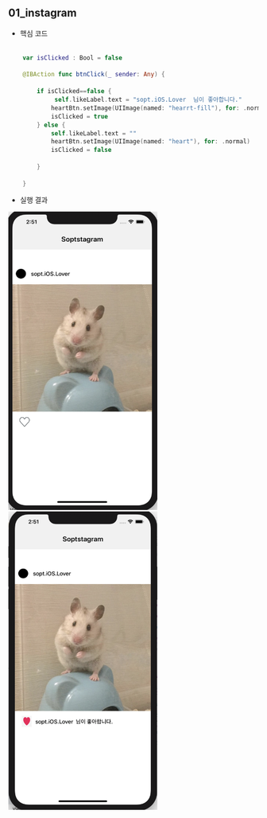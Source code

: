 ## 01_instagram

- 핵심 코드 

```swift
    
    var isClicked : Bool = false
   
    @IBAction func btnClick(_ sender: Any) {
        
        if isClicked==false {
             self.likeLabel.text = "sopt.iOS.Lover  님이 좋아합니다."
            heartBtn.setImage(UIImage(named: "hearrt-fill"), for: .normal)
            isClicked = true
        } else {
            self.likeLabel.text = ""
            heartBtn.setImage(UIImage(named: "heart"), for: .normal)
            isClicked = false
            
        }
       
    }
```


- 실행 결과

<img src="/screenshots/01_insta.png" width="300" height="600"> <img src="/screenshots/01_insta2.png" width="300" height="600">
